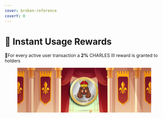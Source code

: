 ```yaml
---
cover: broken-reference
coverY: 0
---
```


# 👑 Instant Usage Rewards

:clap:For every active user transaction a **2%** CHARLES III reward is granted to holders

<figure><img src="../.gitbook/assets/capa twitter (1).png" alt=""><figcaption></figcaption></figure>
